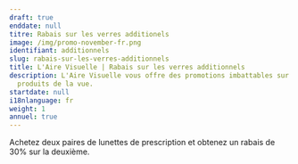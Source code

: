 ```yaml
---
draft: true
enddate: null
titre: Rabais sur les verres additionels
image: /img/promo-november-fr.png
identifiant: additionnels
slug: rabais-sur-les-verres-additionnels
title: L'Aire Visuelle | Rabais sur les verres additionnels
description: L'Aire Visuelle vous offre des promotions imbattables sur tous
  produits de la vue.
startdate: null
i18nlanguage: fr
weight: 1
annuel: true
---
```

Achetez deux paires de lunettes de prescription et obtenez un rabais de 30% sur la deuxième.